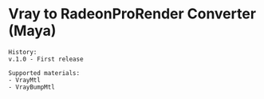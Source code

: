 # Vray to RadeonProRender Converter (Maya)

	History:         
	v.1.0 - First release          
        
	Supported materials:          
	- VrayMtl
	- VrayBumpMtl


